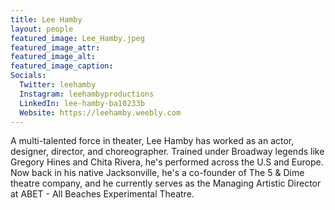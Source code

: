 ```yaml
---
title: Lee Hamby
layout: people
featured_image: Lee_Hamby.jpeg
featured_image_attr: 
featured_image_alt: 
featured_image_caption: 
Socials: 
  Twitter: leehamby
  Instagram: leehambyproductions
  LinkedIn: lee-hamby-ba10233b
  Website: https://leehamby.weebly.com
---
```

A multi-talented force in theater, Lee Hamby has worked as an actor, designer, director, and choreographer. Trained under Broadway legends like Gregory Hines and Chita Rivera, he's performed across the U.S and Europe. Now back in his native Jacksonville, he's a co-founder of The 5 & Dime theatre company, and he currently serves as the Managing Artistic Director at ABET - All Beaches Experimental Theatre.